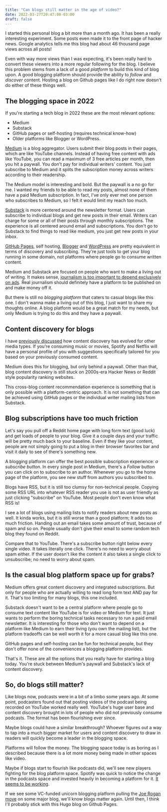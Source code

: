 ```yaml
---
title: "Can blogs still matter in the age of video?"
date: 2022-03-27T20:47:00-03:00
draft: false
---
```


I started this personal blog a bit more than a month ago.
It has been a really interesting experiment. Some posts even made it to the front page of hacker news.
Google analytics tells me this blog had about 46 thousand page views across all posts!

Even with way more views than I was expecting,
it's been really hard to convert these viewers into a more regular following for the blog.
I believe this problem stems from a lack of a good _platform_ to build this kind of blog upon.
A good blogging platform should provide the ability to _follow_ and _discover_ content.
Hosting a blog on Github pages like I do right now doesn't do either of these things well.

## The blogging space in 2022

If you're starting a tech blog in 2022 these are the most relevant options:
- Medium
- Substack
- GitHub pages or self-hosting (requires technical know-how)
- Older platforms like Blogger or WordPress.

[Medium](https://medium.com) is a blog aggregator.
Users submit their blog posts in their pages, which are like YouTube channels.
Instead of having free content with ads like YouTube, you can read a maximum of 3 free articles per month, then you hit a paywall.
You don't pay for individual writers' content. You just subscribe to Medium and it splits the subscription money across writers according to their readership.

The Medium model is interesting and bold. But the paywall is a no go for me.
I wanted my friends to be able to read my posts, almost none of them have a paid Medium subscription.
In fact, I've only ever met one person who subscribes to Medium, so I felt it would limit my reach too much.

[Substack](https://substack.com) is more centered around the newsletter format.
Users can subscribe to individual blogs and get new posts in their email.
Writers can charge for some or all of their posts through monthly subscriptions.
The experience is all centered around email and subscriptions.
You don't go to Substack to find things to read like medium, you just get new posts in your inbox.

[GitHub Pages](https://pages.github.com), self hosting, [Blogger](https://www.blogger.com) and [WordPress](https://wordpress.com) are pretty equivalent in terms of discovery and subscribing.
They're just tools to get your blog running in some domain, not platforms where people go to consume written content.

Medium and Substack are focused on people who want to make a living out of writing.
It makes sense, [journalism is too important to depend exclusively on ads](/posts/journalism).
Real journalism should definitely have a platform to be published on and make money off it.

But there is still no _blogging platform_ that caters to casual blogs like this one.
I don't wanna make a living out of this blog, I just want to share my thoughts online.
A blog platform would be a great match for my needs, but only Medium is trying to do this and they have a paywall.

## Content discovery for blogs

I have [previously discussed](/posts/nichecasual/) how  content discovery has evolved for other media types.
If you're consuming music or movies, Spotify and Netflix will have a personal profile of you with suggestions specifically tailored for you based on your previously consumed content.

Medium does this for blogging, but only behind a paywall.
Other than that, blog content discovery is still stuck on 2000s-era Hacker News or Reddit style popularity ranking websites.

This cross-blog content recommendation experience is something that is only possible with a platform-centric approach.
It is not something that can be achieved using GitHub pages or the individual writer mailing lists from Substack.

## Blog subscriptions have too much friction

Let's say you pull off a Reddit home page with long form text (good luck) and get loads of people to your blog.
Give it a couple days and your traffic will be pretty much back to your baseline.
Even if they like your content, people are not simply going to put a blog in their browser favorites bar and visit it daily to see of there's something new.

A blogging platform can offer the best possible subscription experience: _a subscribe button_.
In every single post in Medium, there's a _Follow_ button you can click on to subscribe to an author.
Whenever you go to the home page of the platform, you see new stuff from authors you subscribed to.

Blogs have RSS, but it is still too clumsy for non-technical people.
Copying some RSS URL into whatever RSS reader you use is not as user friendly as just clicking "subscribe" on YouTube.
Most people don't even know what RSS is!

I see a lot of blogs using mailing lists to notify readers about new posts as well.
It kinda works, but it is still worse than a good platform; It adds too much friction.
Handing out an email takes some amount of trust, because of spam and so on.
People usually don't give their email to some random tech blog they found on Reddit.

Compare that to YouTube.
There's a subscribe button right below every single video.
It takes literally one click.
There's no need to worry about spam either.
If the user doesn't like the content it also takes a single click to unsubscribe; no need to worry about spam.

## Is the casual blog platform space up for grabs?

Medium offers great content discovery and integrated subscriptions.
But only for people who are actually willing to read long form text AND pay for it.
That's too limiting for many blogs, this one included.

Substack doesn't want to be a central platform where people go to consume text content like YouTube is for video or Medium for text.
It just wants to perform the boring technical tasks necessary to run a paid email newsletter.
It is interesting for those who don't want to depend on a platform like Medium to earn their living (you own the mailing list), but the platform tradeoffs can be well worth it for a more casual blog like this one.

GitHub pages and self-hosting can be fun for technical people,
but they don't offer none of the conveniences a blogging platform provides.

That's it. These are all the options that you really have for starting a blog today.
You're stuck between Medium's paywall and Substack's lack of content discovery.

## So, do blogs still matter?

Like blogs now, podcasts were in a bit of a limbo some years ago.
At some point, podcasters found out that posting videos of the podcast being recorded on YouTube worked really well.
YouTube's huge user base and content discovery brought in lots of people who did not previously consume podcasts.
The format has been flourishing ever since.

Maybe blogs could have a similar breakthrough?
Whoever figures out a way to tap into a much bigger market for users and content discovery to draw in readers will quickly become a leader in the blogging space.

Platforms will follow the money.
The blogging space today is as boring as I described because there is a lot more money being made in other spaces like video.

Maybe if blogs start to flourish like podcasts did, we'll see new players fighting for the blog platform space.
Spotify was quick to notice the change in the podcasts space and invested heavily in becoming a platform for it. [It seems to be working](https://www.forbes.com/sites/johanmoreno/2021/09/23/as-spotify-becomes-the-top-dog-in-podcast-directories-google-lags-behind/?sh=58ca49f4675b).

If we see some VC-funded unicorn blogging platform pulling the [Joe Rogan move](https://www.forbes.com/sites/masonbissada/2022/02/17/joe-rogans-spotify-deal-allegedly-worth-200-million-doubling-initial-report/?sh=540163b92c39) on some major blog, we'll know blogs matter again. Until then, I think I'll probably stick with this Hugo blog on Github Pages.


